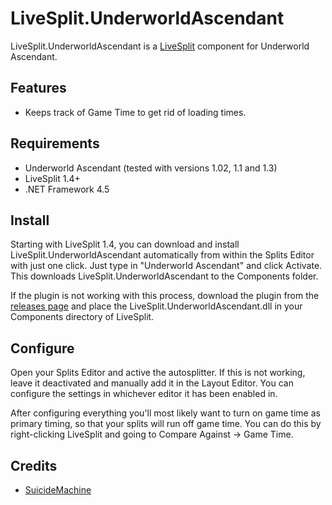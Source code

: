 ﻿LiveSplit.UnderworldAscendant
=====================
LiveSplit.UnderworldAscendant is a [LiveSplit](http://livesplit.org/) component for Underworld Ascendant.

Features
--------
  * Keeps track of Game Time to get rid of loading times.

Requirements
------------

  * Underworld Ascendant (tested with versions 1.02, 1.1 and 1.3)
  * LiveSplit 1.4+
  * .NET Framework 4.5 

Install
-------
Starting with LiveSplit 1.4, you can download and install LiveSplit.UnderworldAscendant automatically from within the Splits Editor with just one click. Just type in "Underworld Ascendant" and click Activate. This downloads LiveSplit.UnderworldAscendant to the Components folder.

If the plugin is not working with this process, download the plugin from the [releases page](https://github.com/SuiMachine/LiveSplit.UnderworldAscendant/releases) and place the LiveSplit.UnderworldAscendant.dll in your Components directory of LiveSplit.

Configure
---------
Open your Splits Editor and active the autosplitter. If this is not working, leave it deactivated and manually add it in the Layout Editor. You can configure the settings in whichever editor it has been enabled in.

After configuring everything you'll most likely want to turn on game time as primary timing, so that your splits will run off game time. You can do this by right-clicking LiveSplit and going to Compare Against -> Game Time.


Credits
-------
  * [SuicideMachine](http://twitch.tv/suicidemachine)
